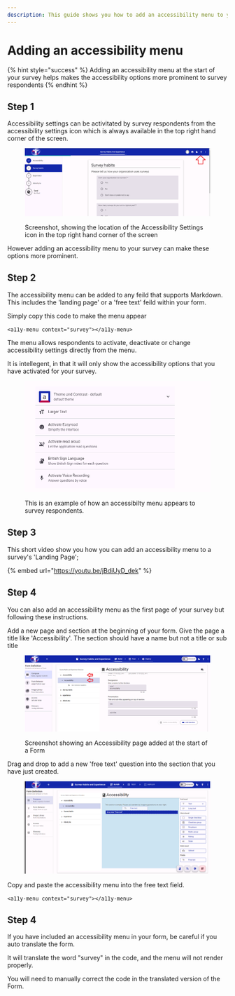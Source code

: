 ```yaml
---
description: This guide shows you how to add an accessibility menu to your survey
---
```


# Adding an accessibility menu

{% hint style="success" %}
Adding an accessibility menu at the start of your survey helps makes the accessibility options more prominent to survey respondents
{% endhint %}

## Step 1

Accessibility settings can be activitated by survey respondents from the accessibility settings icon which is always available in the top right hand corner of the screen.

<figure><img src="../../../.gitbook/assets/image.png" alt=""><figcaption><p>Screenshot, showing the location of the Accessibility Settings icon in the top right hand corner of the screen</p></figcaption></figure>

However adding an accessibility menu to your survey can make these options more prominent.&#x20;

## Step 2

The accessibility menu can be added to any feild that supports Markdown.  This includes the 'landing page' or a 'free text' feild within your form.

Simply copy this code to make the menu appear&#x20;

```markup
<a11y-menu context="survey"></a11y-menu>
```

The menu allows respondents to activate, deactivate or change accessibility settings directly from the menu.

It is intellegent, in that it will only show the accessibility options that you have activated for your survey.

<figure><img src="../../../.gitbook/assets/image (1).png" alt=""><figcaption><p>This is an example of how an accessibilty menu appears to survey respondents.</p></figcaption></figure>

## Step 3

This short video show you how you can add an accessibility menu to a survey's 'Landing Page';

{% embed url="https://youtu.be/jBdiUyD_dek" %}

## Step 4&#x20;

You can also add an accessibility menu as the first page of your survey but following these instructions.

Add a new page and section at the beginning of your form.  Give the page a title like 'Accessibility'.  The section should have a name but not a title or sub title&#x20;

<figure><img src="../../../.gitbook/assets/image (3).png" alt=""><figcaption><p>Screenshot showing an Accessibility page added at the start of a Form</p></figcaption></figure>

Drag and drop to add a new 'free text' question into the section that you have just created.

<figure><img src="../../../.gitbook/assets/image (6) (1) (1) (1) (1) (1) (1) (1) (1).png" alt="Screenshot showing a new &#x27;Free Text&#x27; feild being added to the form.  By dragging the question type from the left hand column and dropping into the middle section of the page."><figcaption></figcaption></figure>

Copy and paste the accessibility menu into the free text field.

```markup
<a11y-menu context="survey"></a11y-menu>
```

## Step 4

If you have included an accessibility menu in your form, be careful if you auto translate the form.

It will translate the word "survey" in the code, and the menu will not render properly.

You will need to manually correct the code in the translated version of the Form.&#x20;

